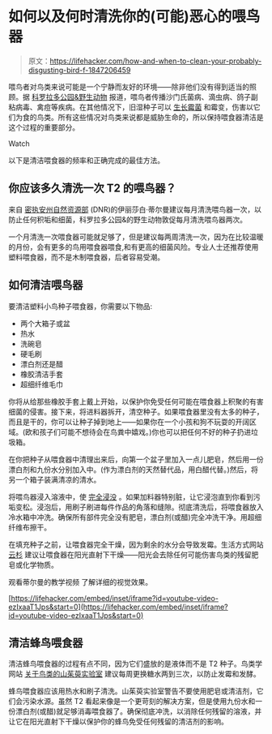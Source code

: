 # 如何以及何时清洗你的(可能)恶心的喂鸟器

> 原文：<https://lifehacker.com/how-and-when-to-clean-your-probably-disgusting-bird-f-1847206459>

喂鸟者对鸟类来说可能是一个宁静而友好的环境——除非他们没有得到适当的照顾。据 [科罗拉多公园&野生动物](https://cpw.state.co.us/Documents/Viewing/Bird-Feeder-Diseases-Fact-Sheet.pdf) 报道，喂鸟者传播沙门氏菌病、滴虫病、鸽子副粘病毒、禽痘等疾病。在其他情况下，旧湿种子可以 [生长霉菌](https://www.wildbirdscoop.com/how-to-clean-bird-feeders.html) 和霉变，伤害以它们为食的鸟类。所有这些情况对鸟类来说都是威胁生命的，所以保持喂食器清洁是这个过程的重要部分。

Watch

以下是清洁喂食器的频率和正确完成的最佳方法。

## 你应该多久清洗一次 T2 的喂鸟器？

来自 [密执安州自然资源部](https://www.youtube.com/watch?v=ezIxaaT1Jps) (DNR)的伊丽莎白·蒂尔曼建议每月清洗喂鸟器一次，以防止任何积垢和细菌，科罗拉多公园&的野生动物敦促每月清洗喂鸟器两次。

一个月清洗一次喂食器可能就足够了，但是建议每两周清洗一次，因为在比较温暖的月份，会有更多的鸟用喂食器喂食,和有更高的细菌风险。专业人士还推荐使用塑料喂食器，而不是木制喂食器，后者容易受潮。

## 如何清洁喂鸟器

要清洁塑料小鸟种子喂食器，你需要以下物品:

*   两个大箱子或盆
*   热水
*   洗碗皂
*   硬毛刷
*   漂白剂还是醋
*   橡胶清洁手套
*   超细纤维毛巾

你将从给那些橡胶手套上戴上开始，以保护你免受任何可能在喂食器上积聚的有害细菌的侵害。接下来，将进料器拆开，清空种子。如果喂食器里没有太多的种子，而且是干的，你可以让种子掉到地上——如果你在一个小孩和狗不玩耍的开阔区域。(欧和孩子们可能不想待会在鸟粪中嬉戏。)你也可以把任何不好的种子扔进垃圾箱。

在你把种子从喂食器中清理出来后，向第一个盆子里加入一点儿肥皂，然后用一份漂白剂和九份水分别加入中。(作为漂白剂的天然替代品，用白醋代替。)然后，将另一个箱子装满清凉的清水。

将喂鸟器浸入溶液中，使 [完全浸没](https://www.marthastewart.com/7591600/how-clean-bird-feeder) 。如果加料器特别脏，让它浸泡直到你看到污垢变松。浸泡后，用刷子刷进每件作品的角落和缝隙。彻底清洗后，将喂食器放入冷水箱中冲洗。确保所有部件完全没有肥皂，漂白剂(或醋)完全冲洗干净。用超细纤维布擦干。

在填充种子之前，让喂食器完全干燥，因为剩余的水分会导致发霉。生活方式网站 [云杉](https://www.thespruce.com/bird-feeder-cleaning-tips-386563) 建议让喂食器在阳光直射下干燥——阳光会去除任何可能伤害鸟类的残留肥皂或化学物质。

观看蒂尔曼的教学视频 了解详细的视觉效果。

 [https://lifehacker.com/embed/inset/iframe?id=youtube-video-ezIxaaT1Jps&start=0](https://lifehacker.com/embed/inset/iframe?id=youtube-video-ezIxaaT1Jps&start=0) 

## 清洁蜂鸟喂食器

清洁蜂鸟喂食器的过程有点不同，因为它们盛放的是液体而不是 T2 种子。鸟类学网站 [关于鸟类的山茱萸实验室](https://www.allaboutbirds.org/news/how-to-clean-your-bird-feeder/) 建议每周更换糖水两到三次，以防止发霉和发酵。

蜂鸟喂食器应该用热水和刷子清洗。山茱萸实验室警告不要使用肥皂或清洁剂，它们会污染水源。虽然 T2 看起来像是一个更苛刻的解决方案，但是使用九份水和一份漂白剂(或醋)就足够消毒喂食器了。确保彻底冲洗，以消除任何残留的溶液，并让它在阳光直射下干燥以保护你的蜂鸟免受任何残留的清洁剂的影响。